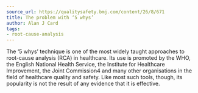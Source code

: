 ```yaml
---
source_url: https://qualitysafety.bmj.com/content/26/8/671
title: The problem with ‘5 whys’
author: Alan J Card
tags:
- root-cause-analysis
---
```


The ‘5 whys’ technique is one of the most widely taught approaches to root-cause analysis (RCA) in healthcare. Its use is promoted by the WHO, the English National Health Service, the Institute for Healthcare Improvement, the Joint Commission4 and many other organisations in the field of healthcare quality and safety. Like most such tools, though, its popularity is not the result of any evidence that it is effective.
